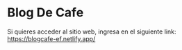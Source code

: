 # Blog De Cafe

Si quieres acceder al sitio web, ingresa en el siguiente link: https://blogcafe-ef.netlify.app/
